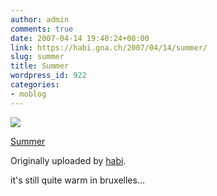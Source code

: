 ```yaml
---
author: admin
comments: true
date: 2007-04-14 19:40:24+00:00
link: https://habi.gna.ch/2007/04/14/summer/
slug: summer
title: Summer
wordpress_id: 922
categories:
- moblog
---
```



 [![](https://static.flickr.com/215/458970607_4a64453c6a_m.jpg)](https://www.flickr.com/photos/habi/458970607/)
   

 
  [Summer](https://www.flickr.com/photos/habi/458970607/)
    

  Originally uploaded by [habi](https://www.flickr.com/people/habi/).
 



it's still quite warm in bruxelles...
  

